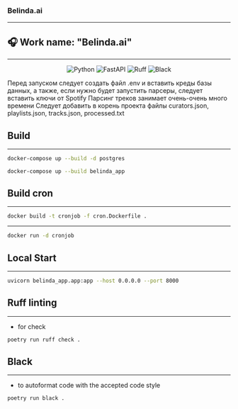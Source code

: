 <h3>Belinda.ai
</h3>
<hr>
<h2>🎧 Work name: "Belinda.ai"</h2>
<hr>


<div align="center">

![Python](https://img.shields.io/badge/-Python_3.10+-ececec?style=for-the-badge&logo=python&logoColor=2c3e50)
![FastAPI](https://img.shields.io/badge/FastAPI-005571?style=for-the-badge&logo=fastapi)
![Ruff](https://img.shields.io/badge/Ruff-ef5552?style=for-the-badge&logo=PyTorchLightning)
![Black](https://img.shields.io/badge/Black-000000?style=for-the-badge)
</div>

<p>
Перед запуском следует создать файл .env и вставить креды базы данных, а также, если нужно будет запустить парсеры, следует вставить ключи от Spotify
Парсинг треков занимает очень-очень много времени
Следует добавить в корень проекта файлы curators.json, playlists.json, tracks.json, processed.txt
</p>

## Build
___
```bash
docker-compose up --build -d postgres
```
```bash
docker-compose up --build belinda_app
```

## Build cron
___
```bash
docker build -t cronjob -f cron.Dockerfile .
```

___
```bash
docker run -d cronjob 
```

## Local Start
___
```bash
uvicorn belinda_app.app:app --host 0.0.0.0 --port 8000
```

## Ruff linting
___
- for check
```bash
poetry run ruff check .
```

## Black 
___
- to autoformat code with the accepted code style
```bash
poetry run black .  
```
 